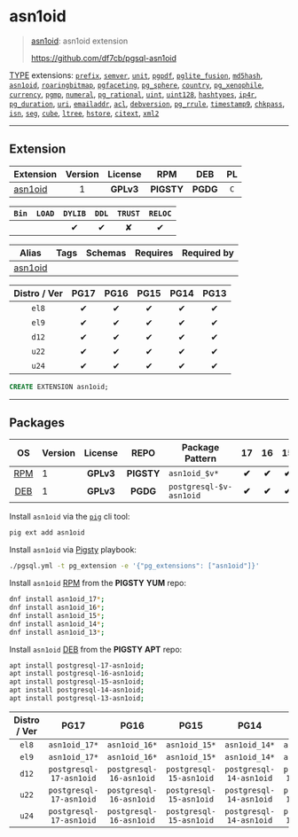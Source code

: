 # asn1oid


> [asn1oid](https://github.com/df7cb/pgsql-asn1oid): asn1oid extension
>
> https://github.com/df7cb/pgsql-asn1oid





[TYPE](/type) extensions: [`prefix`](/prefix), [`semver`](/semver), [`unit`](/unit), [`pgpdf`](/pgpdf), [`pglite_fusion`](/pglite_fusion), [`md5hash`](/md5hash), [`asn1oid`](/asn1oid), [`roaringbitmap`](/roaringbitmap), [`pgfaceting`](/pgfaceting), [`pg_sphere`](/pg_sphere), [`country`](/country), [`pg_xenophile`](/pg_xenophile), [`currency`](/currency), [`pgmp`](/pgmp), [`numeral`](/numeral), [`pg_rational`](/pg_rational), [`uint`](/uint), [`uint128`](/uint128), [`hashtypes`](/hashtypes), [`ip4r`](/ip4r), [`pg_duration`](/pg_duration), [`uri`](/uri), [`emailaddr`](/emailaddr), [`acl`](/acl), [`debversion`](/debversion), [`pg_rrule`](/pg_rrule), [`timestamp9`](/timestamp9), [`chkpass`](/chkpass), [`isn`](/isn), [`seg`](/seg), [`cube`](/cube), [`ltree`](/ltree), [`hstore`](/hstore), [`citext`](/citext), [`xml2`](/xml2)


-------
## Extension


| Extension | Version | License | RPM | DEB | PL |
|-----------|:-------:|:-------:|:---:|:---:|:--:|
| [asn1oid](https://github.com/df7cb/pgsql-asn1oid) | 1 | **<span class="tcwarn">GPLv3</span>** | **<span class="tcwarn">PIGSTY</span>** | **<span class="tccyan">PGDG</span>** | `C` |



| `Bin` | `LOAD` | `DYLIB` | `DDL` | `TRUST` | `RELOC` |
|:-----:|:------:|:-------:|:-----:|:-------:|:-------:|
|  |  | <span class="tcblue">✔</span> | <span class="tcblue">✔</span> | <span class="tcwarn">✘</span> | <span class="tcblue">✔</span> |



| Alias | Tags | Schemas | Requires | Required by |
|-------|------|---------|----------|-------------|
| [asn1oid](/asn1oid) |  |  |  |  |



| Distro / Ver | PG17 | PG16 | PG15 | PG14 | PG13 |
|:------------:|:----:|:----:|:----:|:----:|:----:|
| `el8` | <span class="tcblue">✔</span> | <span class="tcblue">✔</span> | <span class="tcblue">✔</span> | <span class="tcblue">✔</span> | <span class="tcblue">✔</span> |
| `el9` | <span class="tcblue">✔</span> | <span class="tcblue">✔</span> | <span class="tcblue">✔</span> | <span class="tcblue">✔</span> | <span class="tcblue">✔</span> |
| `d12` | <span class="tcblue">✔</span> | <span class="tcblue">✔</span> | <span class="tcblue">✔</span> | <span class="tcblue">✔</span> | <span class="tcblue">✔</span> |
| `u22` | <span class="tcblue">✔</span> | <span class="tcblue">✔</span> | <span class="tcblue">✔</span> | <span class="tcblue">✔</span> | <span class="tcblue">✔</span> |
| `u24` | <span class="tcblue">✔</span> | <span class="tcblue">✔</span> | <span class="tcblue">✔</span> | <span class="tcblue">✔</span> | <span class="tcblue">✔</span> |





```sql
CREATE EXTENSION asn1oid;
```

-----------


## Packages


| OS | Version | License | REPO | Package Pattern | 17 | 16 | 15 | 14 | 13 | Dependency |
|:--:|---------|:-------:|:----:|-----------------|:--:|:--:|:--:|:--:|:--:|------------|
| [RPM](/rpm) | 1 | **<span class="tcwarn">GPLv3</span>** | **<span class="tcwarn">PIGSTY</span>** | `asn1oid_$v*` | **<span class="tcwarn">✔</span>** | **<span class="tcwarn">✔</span>** | **<span class="tcwarn">✔</span>** | **<span class="tcwarn">✔</span>** | **<span class="tcwarn">✔</span>** |  |
| [DEB](/deb) | 1 | **<span class="tcwarn">GPLv3</span>** | **<span class="tccyan">PGDG</span>** | `postgresql-$v-asn1oid` | **<span class="tcwarn">✔</span>** | **<span class="tcwarn">✔</span>** | **<span class="tcwarn">✔</span>** | **<span class="tcwarn">✔</span>** | **<span class="tcwarn">✔</span>** |  |



Install `asn1oid` via the [`pig`](https://github.com/pgsty/pig) cli tool:

```bash
pig ext add asn1oid
```


Install `asn1oid` via [Pigsty](https://pigsty.io/docs/pgext/usage/install/) playbook:

```bash
./pgsql.yml -t pg_extension -e '{"pg_extensions": ["asn1oid"]}'
```


Install `asn1oid` [RPM](/rpm) from the **<span class="tcwarn">PIGSTY</span>** **YUM** repo:

```bash
dnf install asn1oid_17*;
dnf install asn1oid_16*;
dnf install asn1oid_15*;
dnf install asn1oid_14*;
dnf install asn1oid_13*;
```


Install `asn1oid` [DEB](/deb) from the **<span class="tcwarn">PIGSTY</span>** **APT** repo:

```bash
apt install postgresql-17-asn1oid;
apt install postgresql-16-asn1oid;
apt install postgresql-15-asn1oid;
apt install postgresql-14-asn1oid;
apt install postgresql-13-asn1oid;
```




| Distro / Ver | PG17 | PG16 | PG15 | PG14 | PG13 |
|:------------:|:----:|:----:|:----:|:----:|:----:|
| `el8` | `asn1oid_17*` | `asn1oid_16*` | `asn1oid_15*` | `asn1oid_14*` | `asn1oid_13*` |
| `el9` | `asn1oid_17*` | `asn1oid_16*` | `asn1oid_15*` | `asn1oid_14*` | `asn1oid_13*` |
| `d12` | `postgresql-17-asn1oid` | `postgresql-16-asn1oid` | `postgresql-15-asn1oid` | `postgresql-14-asn1oid` | `postgresql-13-asn1oid` |
| `u22` | `postgresql-17-asn1oid` | `postgresql-16-asn1oid` | `postgresql-15-asn1oid` | `postgresql-14-asn1oid` | `postgresql-13-asn1oid` |
| `u24` | `postgresql-17-asn1oid` | `postgresql-16-asn1oid` | `postgresql-15-asn1oid` | `postgresql-14-asn1oid` | `postgresql-13-asn1oid` |





